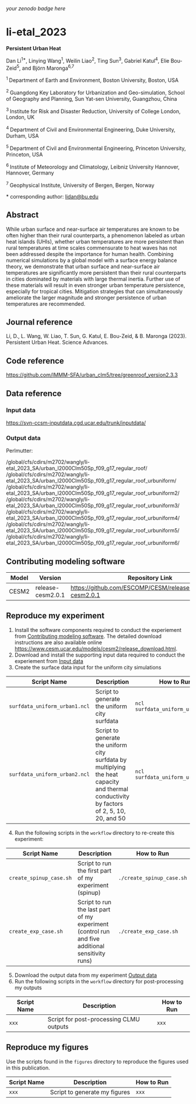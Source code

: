 _your zenodo badge here_

# li-etal_2023

**Persistent Urban Heat**

Dan Li<sup>1\*</sup>, Linying Wang<sup>1</sup>, Weilin Liao<sup>2</sup>, Ting Sun<sup>3</sup>, Gabriel Katul<sup>4</sup>, Elie Bou-Zeid<sup>5</sup>, and Björn Maronga<sup>6,7</sup>

<sup>1 </sup> Department of Earth and Environment, Boston University, Boston, USA

<sup>2 </sup> Guangdong Key Laboratory for Urbanization and Geo-simulation, School of Geography and Planning, Sun Yat-sen University, Guangzhou, China 

<sup>3 </sup> Institute for Risk and Disaster Reduction, University of College London, London, UK

<sup>4 </sup> Department of Civil and Environmental Engineering, Duke University, Durham, USA

<sup>5 </sup> Department of Civil and Environmental Engineering, Princeton University, Princeton, USA

<sup>6 </sup> Institute of Meteorology and Climatology, Leibniz University Hannover, Hannover, Germany

<sup>7 </sup> Geophysical Institute, University of Bergen, Bergen, Norway

\* corresponding author:  lidan@bu.edu

## Abstract
While urban surface and near-surface air temperatures are known to be often higher than their rural counterparts, a phenomenon labeled as urban heat islands (UHIs), whether urban temperatures are more persistent than rural temperatures at time scales commensurate to heat waves has not been addressed despite the importance for human health. Combining numerical simulations by a global model with a surface energy balance theory, we demonstrate that urban surface and near-surface air temperatures are significantly more persistent than their rural counterparts in cities dominated by materials with large thermal inertia. Further use of these materials will result in even stronger urban temperature persistence, especially for tropical cities. Mitigation strategies that can simultaneously ameliorate the larger magnitude and stronger persistence of urban temperatures are recommended.

## Journal reference
Li, D., L. Wang, W. Liao, T. Sun, G. Katul, E. Bou-Zeid, & B. Maronga (2023). Persistent Urban Heat. Science Advances. 

## Code reference

https://github.com/IMMM-SFA/urban_clm5/tree/greenroof_version2.3.3

## Data reference

### Input data

https://svn-ccsm-inputdata.cgd.ucar.edu/trunk/inputdata/

### Output data

Perlmutter: 

/global/cfs/cdirs/m2702/wangly/li-etal_2023_SA/urban_I2000Clm50Sp_f09_g17_regular_roof/
/global/cfs/cdirs/m2702/wangly/li-etal_2023_SA/urban_I2000Clm50Sp_f09_g17_regular_roof_urbuniform/
/global/cfs/cdirs/m2702/wangly/li-etal_2023_SA/urban_I2000Clm50Sp_f09_g17_regular_roof_urbuniform2/
/global/cfs/cdirs/m2702/wangly/li-etal_2023_SA/urban_I2000Clm50Sp_f09_g17_regular_roof_urbuniform3/
/global/cfs/cdirs/m2702/wangly/li-etal_2023_SA/urban_I2000Clm50Sp_f09_g17_regular_roof_urbuniform4/
/global/cfs/cdirs/m2702/wangly/li-etal_2023_SA/urban_I2000Clm50Sp_f09_g17_regular_roof_urbuniform5/
/global/cfs/cdirs/m2702/wangly/li-etal_2023_SA/urban_I2000Clm50Sp_f09_g17_regular_roof_urbuniform6/

## Contributing modeling software
| Model | Version | Repository Link | DOI |
|-------|---------|-----------------|-----|
| CESM2 | release-cesm2.0.1 | https://github.com/ESCOMP/CESM/releases/tag/release-cesm2.0.1 | 10.1029/2019MS001916 |

## Reproduce my experiment

1. Install the software components required to conduct the experiement from [Contributing modeling software](#contributing-modeling-software). The detailed download instructions are also available online https://www.cesm.ucar.edu/models/cesm2/release_download.html.
2. Download and install the supporting input data required to conduct the experiement from [Input data](#input-data)
3. Create the surface data input for the uniform city simulations

| Script Name | Description | How to Run |
| --- | --- | --- |
| `surfdata_uniform_urban1.ncl` | Script to generate the uniform city surfdata | `ncl surfdata_uniform_urban1.ncl` |
| `surfdata_uniform_urban2.ncl` | Script to generate the uniform city surfdata by multiplying the heat capacity and thermal conductivity by factors of 2, 5, 10, 20, and 50| `ncl surfdata_uniform_urban2.ncl` |

4. Run the following scripts in the `workflow` directory to re-create this experiment:

| Script Name | Description | How to Run |
| --- | --- | --- |
| `create_spinup_case.sh` | Script to run the first part of my experiment (spinup) | `./create_spinup_case.sh` |
| `create_exp_case.sh` | Script to run the last part of my experiment (control run and five additional sensitivity runs) | `./create_exp_case.sh` |

5. Download the output data from my experiment [Output data](#output-data)
6. Run the following scripts in the `workflow` directory for post-processing my outputs

| Script Name | Description | How to Run |
| --- | --- | --- |
| `xxx` | Script for post-processing CLMU outputs | `xxx` |

## Reproduce my figures
Use the scripts found in the `figures` directory to reproduce the figures used in this publication.

| Script Name | Description | How to Run |
| --- | --- | --- |
| `xxx` | Script to generate my figures | `xxx` |
